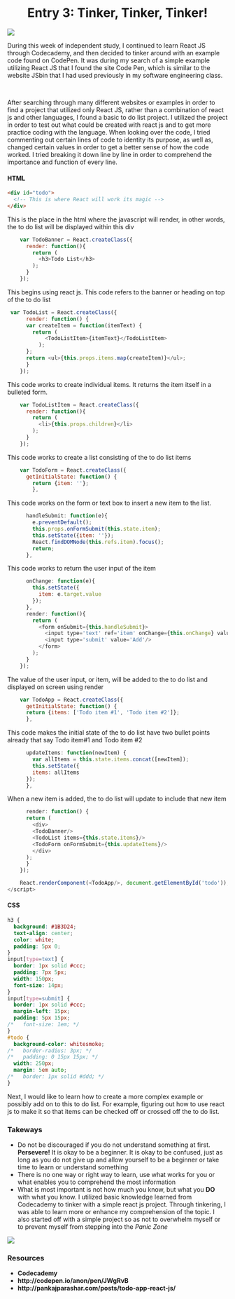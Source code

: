 
# <center>Entry 3: Tinker, Tinker, Tinker!</center>
<img src="../entries/images/tinker.gif" style="height:50px, width:50px;" />


<p>During this week of independent study, I continued to learn React JS through Codecademy, and then decided to tinker around with an example code found on CodePen. It was during my search of a simple example utilizing React JS that I found the site Code Pen, which is similar to the website JSbin that I had used previously in my software engineering class. </p>
<br>
<p>After searching through many different websites or examples in order to find a project that utilized only React JS, rather than a combination of react js and other languages, I found a basic to do list project. I utilized the project in order to test out what could be created with react js and to get more practice coding with the language. When looking over the code, I tried commenting out certain lines of code to identity its purpose, as well as, changed certain values in order to get a better sense of how the code worked. I tried breaking it down line by line in order to comprehend the importance and function of every line. </p>

#### HTML

```html
<div id="todo">
  <!-- This is where React will work its magic -->
</div>
```

<p>This is the place in the html where the javascript will render, in other words, the to do list will be displayed within this div</p>

```javascript
    var TodoBanner = React.createClass({
      render: function(){
        return (
          <h3>Todo List</h3>
        );
      }
    }); 
```
    
<p>This begins using react js. This code refers to the banner or heading on top of the to do list</p>


```javascript
 var TodoList = React.createClass({
      render: function() {
      var createItem = function(itemText) {
        return (
            <TodoListItem>{itemText}</TodoListItem>
          );
      };
      return <ul>{this.props.items.map(createItem)}</ul>;
      }
    });
```

<p>This code works to create individual items. It returns the item itself in a bulleted form.</p>

```javascript
    var TodoListItem = React.createClass({
      render: function(){
        return (
          <li>{this.props.children}</li>
        );
      }
    });
```

<p>This code works to create a list consisting of the to do list items </p>

```javascript
    var TodoForm = React.createClass({
      getInitialState: function() {
        return {item: ''};
        },
```

<p>This code works on the form or text box to insert a new item to the list.</p>

```javascript
      handleSubmit: function(e){
        e.preventDefault();
        this.props.onFormSubmit(this.state.item);
        this.setState({item: ''});
        React.findDOMNode(this.refs.item).focus();
        return;
      },
```
      
<p>This code works to return the user input of the item </p>

```javascript
      onChange: function(e){
        this.setState({
          item: e.target.value
        });
      },
      render: function(){
        return (
          <form onSubmit={this.handleSubmit}>
            <input type='text' ref='item' onChange={this.onChange} value={this.state.item}/>
            <input type='submit' value='Add'/>
          </form>
        );
      }
    });	
```

<p>The value of the user input, or item, will be added to the to do list and displayed on screen using render</p>

```javascript
    var TodoApp = React.createClass({
      getInitialState: function() {
      return {items: ['Todo item #1', 'Todo item #2']};
      },
```

<p>This code makes the initial state of the to do list have two bullet points already that say Todo item#1 and Todo item #2</p>

```javascript
      updateItems: function(newItem) {
        var allItems = this.state.items.concat([newItem]);
        this.setState({
        items: allItems
      });
      },
```

<p>When a new item is added, the to do list will update to include that new item</p>

```javascript
      render: function() {
      return (
        <div>
        <TodoBanner/>
        <TodoList items={this.state.items}/>
        <TodoForm onFormSubmit={this.updateItems}/>
        </div>
      );
      }
    });

    React.renderComponent(<TodoApp/>, document.getElementById('todo'));
</script>
```


#### CSS

```css
h3 {
  background: #1B3D24;
  text-align: center;
  color: white;
  padding: 5px 0;
}
input[type=text] {
  border: 1px solid #ccc;
  padding: 7px 5px;
  width: 150px;
  font-size: 14px;
}
input[type=submit] {
  border: 1px solid #ccc;
  margin-left: 15px;
  padding: 5px 15px;
/*   font-size: 1em; */
}
#todo {
  background-color: whitesmoke;
/*   border-radius: 3px; */
/*   padding: 0 15px 15px; */
  width: 250px;
  margin: 5em auto;
/*   border: 1px solid #ddd; */
}
```

<p>Next, I would like to learn how to create a more complex example or possibly add on to this to do list. For example, figuring out how to use react js to make it so that items can be checked off or crossed off the to do list. </p>

### Takeways
<ul>
	<li>Do not be discouraged if you do not understand something at first. <strong>Persevere!</strong> It is okay to be a beginner. It is okay to be confused, just as long as you do not give up and allow yourself to be a beginner or take time to learn or understand something</strong></li>
	<li>There is no one way or right way to learn, use what works for you or what enables you to comprehend the most information</li>
	<li>What is most important is not how much you know, but what you <strong>DO</strong> with what you know. I utilized basic knowledge learned from Codecademy to tinker with a simple react js project. Through tinkering, I was able to learn more or enhance my comprehension of the topic. I also started off with a simple project so as not to overwhelm myself or to prevent myself from stepping into the <em>Panic Zone</em> </li>
</ul>

<img src="../entries/images/practice.jpeg"/>

### Resources
<ul>
    <strong><li>Codecademy</li></strong>
    <strong><li>http://codepen.io/anon/pen/JWgRvB</li></strong>
    <strong><li>http://pankajparashar.com/posts/todo-app-react-js/</li></strong>
<ul>



